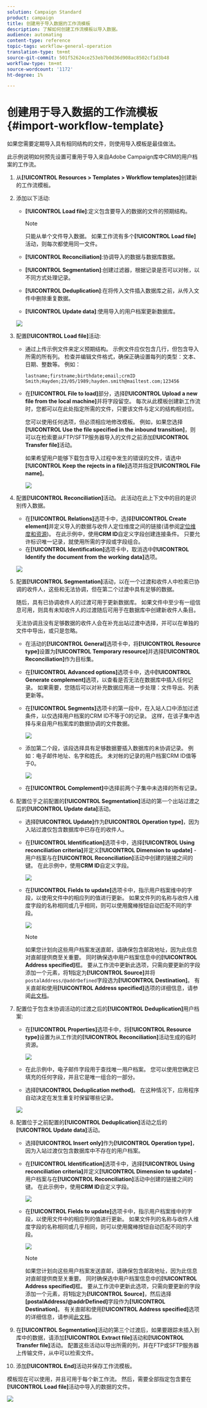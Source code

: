 ```yaml
---
solution: Campaign Standard
product: campaign
title: 创建用于导入数据的工作流模板
description: 了解如何创建工作流模板以导入数据。
audience: automating
content-type: reference
topic-tags: workflow-general-operation
translation-type: tm+mt
source-git-commit: 501f52624ce253eb7b0d36d908ac8502cf1d3b48
workflow-type: tm+mt
source-wordcount: '1172'
ht-degree: 1%

---
```



# 创建用于导入数据的工作流模板 {#import-workflow-template}

如果您需要定期导入具有相同结构的文件，则使用导入模板是最佳做法。

此示例说明如何预先设置可重用于导入来自Adobe Campaign库中CRM的用户档案的工作流。

1. 从&#x200B;**[!UICONTROL Resources > Templates > Workflow templates]**&#x200B;创建新的工作流模板。
1. 添加以下活动:

   * **[!UICONTROL Load file]**:定义包含要导入的数据的文件的预期结构。

      >[!NOTE]
      >
      >只能从单个文件导入数据。 如果工作流有多个&#x200B;**[!UICONTROL Load file]**&#x200B;活动，则每次都使用同一文件。

   * **[!UICONTROL Reconciliation]**:协调导入的数据与数据库数据。
   * **[!UICONTROL Segmentation]**:创建过滤器，根据记录是否可以对帐，以不同方式处理记录。
   * **[!UICONTROL Deduplication]**:在将传入文件插入数据库之前，从传入文件中删除重复数据。
   * **[!UICONTROL Update data]**:使用导入的用户档案更新数据库。

   ![](assets/import_template_example0.png)

1. 配置&#x200B;**[!UICONTROL Load file]**&#x200B;活动:

   * 通过上传示例文件来定义预期结构。 示例文件应仅包含几行，但包含导入所需的所有列。 检查并编辑文件格式，确保正确设置每列的类型：文本、日期、整数等。 例如：

      ```
      lastname;firstname;birthdate;email;crmID
      Smith;Hayden;23/05/1989;hayden.smith@mailtest.com;123456
      ```

   * 在&#x200B;**[!UICONTROL File to load]**&#x200B;部分，选择&#x200B;**[!UICONTROL Upload a new file from the local machine]**&#x200B;并将字段留空。 每次从此模板创建新工作流时，您都可以在此处指定所需的文件，只要该文件与定义的结构相对应。

      您可以使用任何选项，但必须相应地修改模板。 例如，如果您选择&#x200B;**[!UICONTROL Use the file specified in the inbound transition]**，则可以在检索要从FTP/SFTP服务器导入的文件之前添加&#x200B;**[!UICONTROL Transfer file]**&#x200B;活动。

      如果希望用户能够下载包含导入过程中发生的错误的文件，请选中&#x200B;**[!UICONTROL Keep the rejects in a file]**&#x200B;选项并指定&#x200B;**[!UICONTROL File name]**。

      ![](assets/import_template_example1.png)

1. 配置&#x200B;**[!UICONTROL Reconciliation]**&#x200B;活动。 此活动在此上下文中的目的是识别传入数据。

   * 在&#x200B;**[!UICONTROL Relations]**&#x200B;选项卡中，选择&#x200B;**[!UICONTROL Create element]**&#x200B;并定义导入的数据与收件人定位维度之间的链接(请参阅[定位维度和资源](../../automating/using/query.md#targeting-dimensions-and-resources))。 在此示例中，使用&#x200B;**CRM ID**&#x200B;自定义字段创建连接条件。 只要允许标识唯一记录，就使用所需的字段或字段组合。
   * 在&#x200B;**[!UICONTROL Identification]**&#x200B;选项卡中，取消选中&#x200B;**[!UICONTROL Identify the document from the working data]**&#x200B;选项。

   ![](assets/import_template_example2.png)

1. 配置&#x200B;**[!UICONTROL Segmentation]**&#x200B;活动，以在一个过渡和收件人中检索已协调的收件人，这些和无法协调，但在第二个过渡中具有足够的数据。

   随后，具有已协调收件人的过渡可用于更新数据库。 如果文件中至少有一组信息可用，则具有未知收件人的过渡随后可用于在数据库中创建新收件人条目。

   无法协调且没有足够数据的收件人会在补充出站过渡中选择，并可以在单独的文件中导出，或只是忽略。

   * 在活动的&#x200B;**[!UICONTROL General]**&#x200B;选项卡中，将&#x200B;**[!UICONTROL Resource type]**&#x200B;设置为&#x200B;**[!UICONTROL Temporary resource]**&#x200B;并选择&#x200B;**[!UICONTROL Reconciliation]**&#x200B;作为目标集。
   * 在&#x200B;**[!UICONTROL Advanced options]**&#x200B;选项卡中，选中&#x200B;**[!UICONTROL Generate complement]**&#x200B;选项，以查看是否无法在数据库中插入任何记录。 如果需要，您随后可以对补充数据应用进一步处理：文件导出、列表更新等。
   * 在&#x200B;**[!UICONTROL Segments]**&#x200B;选项卡的第一段中，在入站人口中添加过滤条件，以仅选择用户档案的CRM ID不等于0的记录。 这样，在该子集中选择与来自用户档案库的数据协调的文件数据。

      ![](assets/import_template_example3.png)

   * 添加第二个段，该段选择具有足够数据要插入数据库的未协调记录。 例如：电子邮件地址、名字和姓氏。 未对帐的记录的用户档案CRM ID值等于0。

      ![](assets/import_template_example3_2.png)

   * 在&#x200B;**[!UICONTROL Complement]**&#x200B;中选择前两个子集中未选择的所有记录。

1. 配置位于之前配置的&#x200B;**[!UICONTROL Segmentation]**&#x200B;活动的第一个出站过渡之后的&#x200B;**[!UICONTROL Update data]**&#x200B;活动。

   * 选择&#x200B;**[!UICONTROL Update]**&#x200B;作为&#x200B;**[!UICONTROL Operation type]**，因为入站过渡仅包含数据库中已存在的收件人。
   * 在&#x200B;**[!UICONTROL Identification]**&#x200B;选项卡中，选择&#x200B;**[!UICONTROL Using reconciliation criteria]**&#x200B;并定义&#x200B;**[!UICONTROL Dimension to update]** -用户档案与在&#x200B;**[!UICONTROL Reconciliation]**&#x200B;活动中创建的链接之间的键。 在此示例中，使用&#x200B;**CRM ID**&#x200B;自定义字段。

      ![](assets/import_template_example6.png)

   * 在&#x200B;**[!UICONTROL Fields to update]**&#x200B;选项卡中，指示用户档案维中的字段，以使用文件中的相应列的值进行更新。 如果文件列的名称与收件人维度字段的名称相同或几乎相同，则可以使用魔棒按钮自动匹配不同的字段。

      ![](assets/import_template_example6_2.png)

      >[!NOTE]
      >
      >如果您计划向这些用户档案发送直邮，请确保包含邮政地址，因为此信息对直邮提供商至关重要。 同时确保选中用户档案信息中的&#x200B;**[!UICONTROL Address specified]**&#x200B;框。 要从工作流中更新此选项，只需向要更新的字段添加一个元素，将&#x200B;**1**&#x200B;指定为&#x200B;**[!UICONTROL Source]**&#x200B;并将`postalAddress/@addrDefined`字段选为&#x200B;**[!UICONTROL Destination]**。 有关直邮和使用&#x200B;**[!UICONTROL Address specified]**&#x200B;选项的详细信息，请参阅[此文档](../../channels/using/about-direct-mail.md#recommendations)。

1. 配置位于包含未协调活动的过渡之后的&#x200B;**[!UICONTROL Deduplication]**&#x200B;用户档案:

   * 在&#x200B;**[!UICONTROL Properties]**&#x200B;选项卡中，将&#x200B;**[!UICONTROL Resource type]**&#x200B;设置为从工作流的&#x200B;**[!UICONTROL Reconciliation]**&#x200B;活动生成的临时资源。

      ![](assets/import_template_example4.png)

   * 在此示例中，电子邮件字段用于查找唯一用户档案。 您可以使用您确定已填充的任何字段，并且它是唯一组合的一部分。
   * 选择&#x200B;**[!UICONTROL Deduplication method]**。 在这种情况下，应用程序自动决定在发生重复时保留哪些记录。

   ![](assets/import_template_example7.png)

1. 配置位于之前配置的&#x200B;**[!UICONTROL Deduplication]**&#x200B;活动之后的&#x200B;**[!UICONTROL Update data]**&#x200B;活动。

   * 选择&#x200B;**[!UICONTROL Insert only]**&#x200B;作为&#x200B;**[!UICONTROL Operation type]**，因为入站过渡仅包含数据库中不存在的用户档案。
   * 在&#x200B;**[!UICONTROL Identification]**&#x200B;选项卡中，选择&#x200B;**[!UICONTROL Using reconciliation criteria]**&#x200B;并定义&#x200B;**[!UICONTROL Dimension to update]** -用户档案与在&#x200B;**[!UICONTROL Reconciliation]**&#x200B;活动中创建的链接之间的键。 在此示例中，使用&#x200B;**CRM ID**&#x200B;自定义字段。

      ![](assets/import_template_example6.png)

   * 在&#x200B;**[!UICONTROL Fields to update]**&#x200B;选项卡中，指示用户档案维中的字段，以使用文件中的相应列的值进行更新。 如果文件列的名称与收件人维度字段的名称相同或几乎相同，则可以使用魔棒按钮自动匹配不同的字段。

      ![](assets/import_template_example6_2.png)

      >[!NOTE]
      >
      >如果您计划向这些用户档案发送直邮，请确保包含邮政地址，因为此信息对直邮提供商至关重要。 同时确保选中用户档案信息中的&#x200B;**[!UICONTROL Address specified]**&#x200B;框。 要从工作流中更新此选项，只需向要更新的字段添加一个元素，将&#x200B;**1**&#x200B;指定为&#x200B;**[!UICONTROL Source]**，然后选择&#x200B;**[postalAddress/@addrDefined]**&#x200B;字段作为&#x200B;**[!UICONTROL Destination]**。 有关直邮和使用&#x200B;**[!UICONTROL Address specified]**&#x200B;选项的详细信息，请参阅[此文档](../../channels/using/about-direct-mail.md#recommendations)。

1. 在&#x200B;**[!UICONTROL Segmentation]**&#x200B;活动的第三个过渡后，如果要跟踪未插入到库中的数据，请添加&#x200B;**[!UICONTROL Extract file]**&#x200B;活动和&#x200B;**[!UICONTROL Transfer file]**&#x200B;活动。 配置这些活动以导出所需的列，并在FTP或SFTP服务器上传输文件，从中可以检索文件。
1. 添加&#x200B;**[!UICONTROL End]**&#x200B;活动并保存工作流模板。

模板现在可以使用，并且可用于每个新工作流。 然后，需要全部指定包含要在&#x200B;**[!UICONTROL Load file]**&#x200B;活动中导入的数据的文件。

![](assets/import_template_example9.png)
